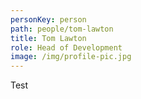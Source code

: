 ```yaml
---
personKey: person
path: people/tom-lawton
title: Tom Lawton
role: Head of Development
image: /img/profile-pic.jpg
---
```

Test

